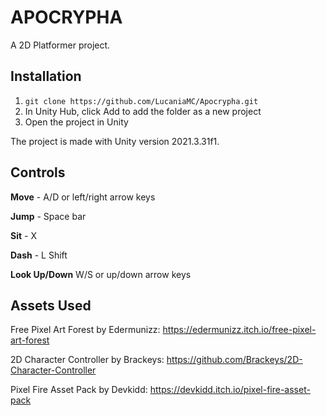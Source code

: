 # APOCRYPHA

A 2D Platformer project.

## Installation

1. `git clone https://github.com/LucaniaMC/Apocrypha.git`
2. In Unity Hub, click Add to add the folder as a new project
3. Open the project in Unity

The project is made with Unity version 2021.3.31f1.

## Controls

**Move** - A/D or left/right arrow keys

**Jump** - Space bar

**Sit** - X

**Dash** - L Shift

**Look Up/Down** W/S or up/down arrow keys

## Assets Used

Free Pixel Art Forest by Edermunizz: https://edermunizz.itch.io/free-pixel-art-forest

2D Character Controller by Brackeys: https://github.com/Brackeys/2D-Character-Controller

Pixel Fire Asset Pack by Devkidd: https://devkidd.itch.io/pixel-fire-asset-pack
